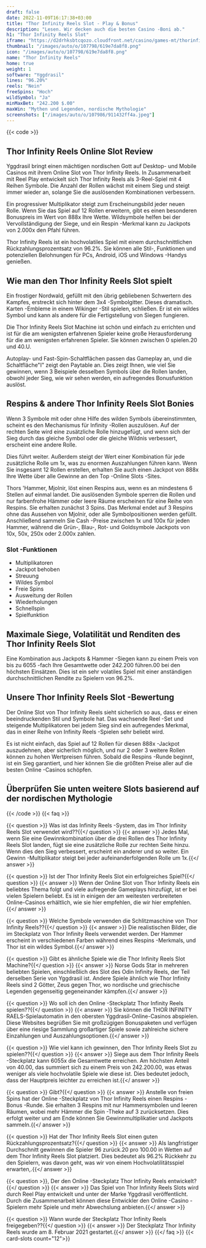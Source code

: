 ```yaml
---
draft: false
date: 2022-11-09T16:17:38+03:00
title: "Thor Infinity Reels Slot - Play & Bonus"
description: "Lesen. Wir decken auch die besten Casino -Boni ab."
h1: "Thor Infinity Reels Slot"
iframe: "https://d2drhksbtcqozo.cloudfront.net/casino/games-mt/thorinfinityreels/index.html?gameid=thorinfinityreels&jurisdiction=MT&channel=web&moneymode=fun&partnerid=1"
thumbnail: "/images/auto/o/107798/619e7da8f8.png"
icon: "/images/auto/o/107798/619e7da8f8.png"
name: "Thor Infinity Reels"
home: true
weight: 1
software: "Yggdrasil"
lines: "96.20%"
reels: "Nein"
freeSpins: "Hoch"
wildSymbol: "Ja"
minMaxBet: "242.200 $.00"
maxWin: "Mythen und Legenden, nordische Mythologie"
screenshots: ["/images/auto/o/107986/911432ff4a.jpeg"]
---
```


{{< code >}}<h2>Thor Infinity Reels Online Slot Review</h2><p>Yggdrasil bringt einen mächtigen nordischen Gott auf Desktop- und Mobile Casinos mit ihrem Online Slot von Thor Infinity Reels. In Zusammenarbeit mit Reel Play entwickelt sich Thor Infinity Reels als 3-Reel-Spiel mit 4 Reihen Symbole. Die Anzahl der Rollen wächst mit einem Sieg und steigt immer wieder an, solange Sie die auslösenden Kombinationen verbessern.</p><p>Ein progressiver Multiplikator steigt zum Erscheinungsbild jeder neuen Rolle. Wenn Sie das Spiel auf 12 Rollen erweitern, gibt es einen besonderen Bonuspreis im Wert von 888x Ihre Wette. Wildsymbole helfen bei der Vervollständigung der Siege, und ein Respin -Merkmal kann zu Jackpots von 2.000x den Pfahl führen.</p><p>Thor Infinity Reels ist ein hochvolatiles Spiel mit einem durchschnittlichen Rückzahlungsprozentsatz von 96.2%. Sie können alle Stil-, Funktionen und potenziellen Belohnungen für PCs, Android, iOS und Windows -Handys genießen.</p><h2>Wie man den Thor Infinity Reels Slot spielt</h2><p>Ein frostiger Nordwald, gefüllt mit den übrig gebliebenen Schwertern des Kampfes, erstreckt sich hinter dem 3x4 -Symbolgitter. Dieses dramatisch. Karten -Embleme in einem Wikinger -Stil spielen, schließen. Er ist ein wildes Symbol und kann als andere für die Fertigstellung von Siegen fungieren.</p><p>Die Thor Infinity Reels Slot Machine ist schön und einfach zu errichten und ist für die am wenigsten erfahrenen Spieler keine große Herausforderung für die am wenigsten erfahrenen Spieler. Sie können zwischen 0 spielen.20 und 40.U.</p><p>Autoplay- und Fast-Spin-Schaltflächen passen das Gameplay an, und die Schaltfläche"I" zeigt den Paytable an. Dies zeigt Ihnen, wie viel Sie gewinnen, wenn 3 Beispiele desselben Symbols über die Rollen landen, obwohl jeder Sieg, wie wir sehen werden, ein aufregendes Bonusfunktion auslöst.</p><h2>Respins & andere Thor Infinity Reels Slot Bonies</h2><p>Wenn 3 Symbole mit oder ohne Hilfe des wilden Symbols übereinstimmten, scheint es den Mechanismus für Infinity -Rollen auszulösen. Auf der rechten Seite wird eine zusätzliche Rolle hinzugefügt, und wenn sich der Sieg durch das gleiche Symbol oder die gleiche Wildnis verbessert, erscheint eine andere Rolle.</p><p>Dies führt weiter. Außerdem steigt der Wert einer Kombination für jede zusätzliche Rolle um 1x, was zu enormen Auszahlungen führen kann. Wenn Sie insgesamt 12 Rollen erstellen, erhalten Sie auch einen Jackpot von 888x Ihre Wette über alle Gewinne an den Top -Online Slots -Sites.</p><p>Thors 'Hammer, Mjolnir, löst einen Respins aus, wenn es an mindestens 6 Stellen auf einmal landet. Die auslösenden Symbole sperren die Rollen und nur farbenfrohe Hämmer oder leere Räume erscheinen für eine Reihe von Respins. Sie erhalten zunächst 3 Spins. Das Merkmal endet auf 3 Respins ohne das Aussehen von Mjolnir, oder alle Symbolpositionen werden gefüllt. Anschließend sammeln Sie Cash -Preise zwischen 1x und 100x für jeden Hammer, während die Grün-, Blau-, Rot- und Goldsymbole Jackpots von 10x, 50x, 250x oder 2.000x zahlen.</p><h3>
Slot -Funktionen</h3><ul>
<li></span>
Multiplikatoren</li>
<li></span>
Jackpot behoben</li>
<li></span>
Streuung</li>
<li></span>
Wildes Symbol</li>
<li></span>
Freie Spins</li>
<li></span>
Ausweitung der Rollen</li>
<li></span>
Wiederholungen</li>
<li></span>
Schnellspin</li>
<li></span>
Spielfunktion</li></ul><h2>Maximale Siege, Volatilität und Renditen des Thor Infinity Reels Slot</h2><p>Eine Kombination aus Jackpots & Hammer -Siegen kann zu einem Preis von bis zu 6055 -fach Ihre Gesamtwette oder 242.200 führen.00 bei den höchsten Einsätzen. Dies ist ein sehr volatiles Spiel mit einer anständigen durchschnittlichen Rendite zu Spielern von 96.2%.</p><h2>Unsere Thor Infinity Reels Slot -Bewertung</h2><p>Der Online Slot von Thor Infinity Reels sieht sicherlich so aus, dass er einen beeindruckenden Stil und Symbole hat. Das wachsende Reel -Set und steigende Multiplikatoren bei jedem Sieg sind ein aufregendes Merkmal, das in einer Reihe von Infinity Reels -Spielen sehr beliebt wird.</p><p>Es ist nicht einfach, das Spiel auf 12 Rollen für diesen 888x -Jackpot auszudehnen, aber sicherlich möglich, und nur 2 oder 3 weitere Rollen können zu hohen Wertpreisen führen. Sobald die Respins -Runde beginnt, ist ein Sieg garantiert, und hier können Sie die größten Preise aller auf die besten Online -Casinos schöpfen.</p><h2>Überprüfen Sie unten weitere Slots basierend auf der nordischen Mythologie</h2>
{{< /code >}}
{{< faq >}}

{{< question >}} Was ist das Infinity Reels -System, das im Thor Infinity Reels Slot verwendet wird??{{</ question >}}
{{< answer >}} Jedes Mal, wenn Sie eine Gewinnkombination über die drei Rollen des Thor Infinity Reels Slot landen, fügt sie eine zusätzliche Rolle zur rechten Seite hinzu. Wenn dies den Sieg verbessert, erscheint ein anderer und so weiter. Ein Gewinn -Multiplikator steigt bei jeder aufeinanderfolgenden Rolle um 1x.{{</ answer >}}

{{< question >}} Ist der Thor Infinity Reels Slot ein erfolgreiches Spiel?{{</ question >}}
{{< answer >}} Wenn der Online Slot von Thor Infinity Reels ein beliebtes Thema folgt und viele aufregende Gameplays hinzufügt, ist er bei vielen Spielern beliebt. Es ist in einigen der am weitesten verbreiteten Online-Casinos erhältlich, wie sie hier empfehlen, die wir hier empfehlen.{{</ answer >}}

{{< question >}} Welche Symbole verwenden die Schlitzmaschine von Thor Infinity Reels??{{</ question >}}
{{< answer >}} Die realistischen Bilder, die im Steckplatz von Thor Infinity Reels verwendet werden. Der Hammer erscheint in verschiedenen Farben während eines Respins -Merkmals, und Thor ist ein wildes Symbol.{{</ answer >}}

{{< question >}} Gibt es ähnliche Spiele wie die Thor Infinity Reels Slot Machine?{{</ question >}}
{{< answer >}} Norse Gods Star in mehreren beliebten Spielen, einschließlich des Slot des Odin Infinity Reels, der Teil derselben Serie von Yggdrasil ist. Andere Spiele ähnlich wie Thor Infinity Reels sind 2 Götter, Zeus gegen Thor, wo nordische und griechische Legenden gegenseitig gegeneinander kämpfen.{{</ answer >}}

{{< question >}} Wo soll ich den Online -Steckplatz Thor Infinity Reels spielen??{{</ question >}}
{{< answer >}} Sie können die THOR INFINITY RAELS-Spielautomatin in den obersten Yggdrasil-Online-Casinos abspielen. Diese Websites begrüßen Sie mit großzügigen Bonuspaketen und verfügen über eine riesige Sammlung großartiger Spiele sowie zahlreiche sichere Einzahlungen und Auszahlungsoptionen.{{</ answer >}}

{{< question >}} Wie viel kann ich gewinnen, den Thor Infinity Reels Slot zu spielen??{{</ question >}}
{{< answer >}} Siege aus dem Thor Infinity Reels -Steckplatz kann 6055x die Gesamtwette erreichen. Am höchsten Anteil von 40.00, das summiert sich zu einem Preis von 242.200.00, was etwas weniger als viele hochvolatile Spiele wie diese ist. Dies bedeutet jedoch, dass der Hauptpreis leichter zu erreichen ist.{{</ answer >}}

{{< question >}} Gibt?{{</ question >}}
{{< answer >}} Anstelle von freien Spins hat der Online -Steckplatz von Thor Infinity Reels einen Respins -Bonus -Runde. Sie erhalten 3 Respins mit nur Hammersymbolen und leeren Räumen, wobei mehr Hämmer die Spin -Theke auf 3 zurücksetzen. Dies erfolgt weiter und am Ende können Sie Gewinnmultiplikatier und Jackpots sammeln.{{</ answer >}}

{{< question >}} Hat der Thor Infinity Reels Slot einen guten Rückzahlungsprozentsatz?{{</ question >}}
{{< answer >}} Als langfristiger Durchschnitt gewinnen die Spieler 96 zurück.20 pro 100.00 in Wetten auf dem Thor Infinity Reels Slot platziert. Dies bedeutet als 96.2% Rückkehr zu den Spielern, was davon geht, was wir von einem Hochvolatilitätsspiel erwarten,.{{</ answer >}}

{{< question >}}, Der den Online -Steckplatz Thor Infinity Reels entwickelt?{{</ question >}}
{{< answer >}} Das Spiel von Thor Infinity Reels Slots wird durch Reel Play entwickelt und unter der Marke Yggdrasil veröffentlicht. Durch die Zusammenarbeit können diese Entwickler den Online -Casino -Spielern mehr Spiele und mehr Abwechslung anbieten.{{</ answer >}}

{{< question >}} Wann wurde der Steckplatz Thor Infinity Reels freigegeben??{{</ question >}}
{{< answer >}} Der Steckplatz Thor Infinity Reels wurde am 8. Februar 2021 gestartet.{{</ answer >}}
{{</ faq >}}
{{< card-slots count="12">}}